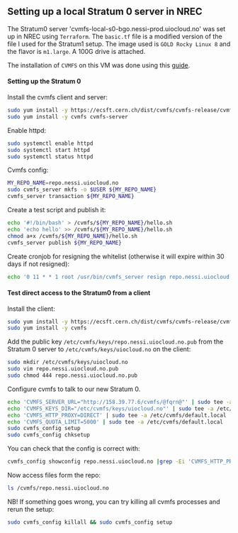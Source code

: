 ## Setting up a local Stratum 0 server in NREC

The Stratum0 server 'cvmfs-local-s0-bgo.nessi-prod.uiocloud.no' was set up in NREC using
`Terraform`. The `basic.tf` file is a modified version of the file I used for the Stratum1
setup. The image used is `GOLD Rocky Linux 8` and the flavor is `m1.large`. A 100G drive
is attached.

The installation of `CVMFS` on this VM was done using this
[guide](https://cvmfs-contrib.github.io/cvmfs-tutorial-2021/02_stratum0_client/).

#### Setting up the Stratum 0
Install the cvmfs client and server:

```bash
sudo yum install -y https://ecsft.cern.ch/dist/cvmfs/cvmfs-release/cvmfs-release-latest.noarch.rpm
sudo yum install -y cvmfs cvmfs-server
```

Enable httpd:

```bash
sudo systemctl enable httpd
sudo systemctl start httpd
sudo systemctl status httpd
```

Cvmfs config:

```bash
MY_REPO_NAME=repo.nessi.uiocloud.no
sudo cvmfs_server mkfs -o $USER ${MY_REPO_NAME}
cvmfs_server transaction ${MY_REPO_NAME}
```

Create a test script and publish it:

```bash
echo '#!/bin/bash' > /cvmfs/${MY_REPO_NAME}/hello.sh
echo 'echo hello' >> /cvmfs/${MY_REPO_NAME}/hello.sh
chmod a+x /cvmfs/${MY_REPO_NAME}/hello.sh
cvmfs_server publish ${MY_REPO_NAME}
```

Create cronjob for resigning the whitelist (otherwise it will expire within 30 days if not
resigned):

```bash
echo '0 11 * * 1 root /usr/bin/cvmfs_server resign repo.nessi.uiocloud.no' | sudo tee -a /etc/cron.d/cvmfs_resign
```


#### Test direct access to the Stratum0 from a client

Install the client:

```bash
sudo yum install -y https://ecsft.cern.ch/dist/cvmfs/cvmfs-release/cvmfs-release-latest.noarch.rpm
sudo yum install -y cvmfs
```


Add the public key `/etc/cvmfs/keys/repo.nessi.uiocloud.no.pub` from the Stratum 0 server to
`/etc/cvmfs/keys/uiocloud.no` on the client:

```bash
sudo mkdir /etc/cvmfs/keys/uiocloud.no
sudo vim repo.nessi.uiocloud.no.pub
sudo chmod 444 repo.nessi.uiocloud.no.pub
```

Configure cvmfs to talk to our new Stratum 0. 

```bash
echo 'CVMFS_SERVER_URL="http://158.39.77.6/cvmfs/@fqrn@"' | sudo tee -a /etc/cvmfs/config.d/repo.nessi.uiocloud.no.conf
echo 'CVMFS_KEYS_DIR="/etc/cvmfs/keys/uiocloud.no"' | sudo tee -a /etc/cvmfs/config.d/repo.nessi.uiocloud.no.conf
echo 'CVMFS_HTTP_PROXY=DIRECT' | sudo tee -a /etc/cvmfs/default.local
echo 'CVMFS_QUOTA_LIMIT=5000' | sudo tee -a /etc/cvmfs/default.local
sudo cvmfs_config setup
sudo cvmfs_config chksetup
```

You can check that the config is correct with:

```bash
cvmfs_config showconfig repo.nessi.uiocloud.no |grep -Ei 'CVMFS_HTTP_PROXY|CVMFS_KEYS_DIR'
```

Now access files form the repo:

```bash
ls /cvmfs/repo.nessi.uiocloud.no
```


NB! If something goes wrong, you can try killing all cvmfs processes and rerun the setup:

```bash
sudo cvmfs_config killall && sudo cvmfs_config setup
```

